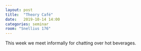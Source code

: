 ```yaml
---
layout: post
title:  "Theory Café"
date:   2019-10-14 14:00
categories: seminar
room: "Snellius 176"
---
```


This week we meet informally for chatting over hot beverages.
